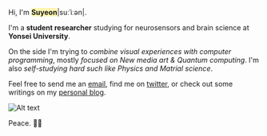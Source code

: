 Hi, I'm **<span style='background-color:#fff5b1'>Suyeon</span>**|suːˈiːən|.

I'm a **student researcher** studying for neurosensors and brain science at **Yonsei University**.

On the side I'm trying to *combine visual experiences with computer programming*, mostly *focused on New media art & Quantum computing*. I'm also *self-studying hard such like Physics and Matrial science*.

Feel free to send me an [email](mailto:astryd@astrydpark.pro), find me on [twitter](https://twitter.com/AstrydPark), or check out some writings on my [personal blog](https://astrydpark.pro).

![Alt text](https://spotify-recently-played-readme.vercel.app/api?user=camwalker1115)

Peace. ✌🏻
